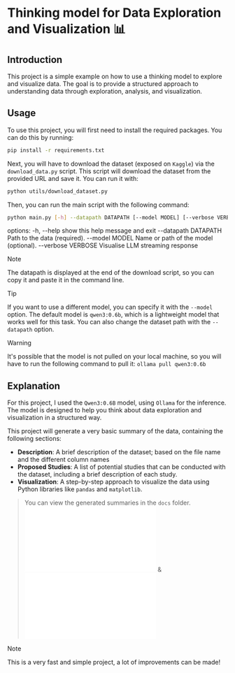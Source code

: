 # Thinking model for Data Exploration and Visualization 📊

## Introduction

This project is a simple example on how to use a thinking model to explore and visualize data. The goal is to provide a structured approach to understanding data through exploration, analysis, and visualization.

## Usage

To use this project, you will first need to install the required packages. You can do this by running:

```bash
pip install -r requirements.txt
```

Next, you will have to download the dataset (exposed on `Kaggle`) via the `download_data.py` script. This script will download the dataset from the provided URL and save it. You can run it with:

```bash
python utils/download_dataset.py
```

Then, you can run the main script with the following command:

```bash
python main.py [-h] --datapath DATAPATH [--model MODEL] [--verbose VERBOSE]

```

options:
  -h, --help           show this help message and exit
  --datapath DATAPATH  Path to the data (required).
  --model MODEL        Name or path of the model (optional).
  --verbose VERBOSE    Visualise LLM streaming response



> [!NOTE]
> The datapath is displayed at the end of the download script, so you can copy it and paste it in the command line.

> [!TIP]
> If you want to use a different model, you can specify it with the `--model` option. The default model is `qwen3:0.6b`, which is a lightweight model that works well for this task. You can also change the dataset path with the `--datapath` option.

> [!WARNING]
> It's possible that the model is not pulled on your local machine, so you will have to run the following command to pull it: `ollama pull qwen3:0.6b`

## Explanation

For this project, I used the `Qwen3:0.6B` model, using `Ollama` for the inference. The model is designed to help you think about data exploration and visualization in a structured way.

This project will generate a very basic summary of the data, containing the following sections:
- **Description**: A brief description of the dataset; based on the file name and the different column names
- **Proposed Studies**: A list of potential studies that can be conducted with the dataset, including a brief description of each study.
- **Visualization**: A step-by-step approach to visualize the data using Python libraries like `pandas` and `matplotlib`.

> You can view the generated summaries in the `docs` folder. ![Example 1](docs/Basic_Stats.csv.md) & ![Example 2](docs/Career_Stats_Defensive.csv.md)


> [!NOTE]
> This is a very fast and simple project, a lot of improvements can be made!